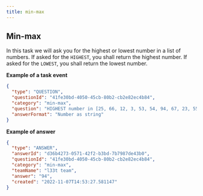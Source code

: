 ```yaml
---
title: min-max
---
```


## Min-max

In this task we will ask you for the highest or lowest number in a list of numbers. If asked for the `HIGHEST`, you shall return the highest number. If asked for the `LOWEST`, you shall return the lowest number.

**Example of a task event**

```json
{
  "type": "QUESTION",
  "questionId": "41fe30bd-4050-45cb-80b2-cb2e82ec4b84",
  "category": "min-max",
  "question": "HIGHEST number in [25, 66, 12, 3, 53, 54, 94, 67, 23, 55, 41, 30, 40, 50, 60, 70, 80, 10, 11, 1]",
  "answerFormat": "Number as string"
}
```

**Example of answer**

```json
{
  "type": "ANSWER",
  "answerId": "d36b4273-0571-42f2-b3bd-7b7987de43b0",
  "questionId": "41fe30bd-4050-45cb-80b2-cb2e82ec4b84",
  "category": "min-max",
  "teamName": "l33t team",
  "answer": "94",
  "created": "2022-11-07T14:53:27.581147"
}
```